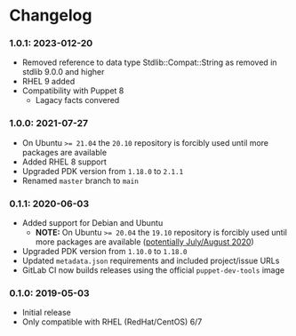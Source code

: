 # Changelog

### 1.0.1: 2023-012-20
* Removed reference to data type Stdlib::Compat::String as removed in stdlib 9.0.0 and higher
* RHEL 9 added
* Compatibility with Puppet 8
  * Lagacy facts convered

### 1.0.0: 2021-07-27
* On Ubuntu `>= 21.04` the `20.10` repository is forcibly used until more packages are available
* Added RHEL 8 support
* Upgraded PDK version from `1.18.0` to `2.1.1`
* Renamed `master` branch to `main`

### 0.1.1: 2020-06-03
* Added support for Debian and Ubuntu
  * **NOTE:** On Ubuntu `>= 20.04` the `19.10` repository is forcibly used until more packages are available ([potentially July/August 2020](https://github.com/microsoft/msphpsql/issues/1110))
* Upgraded PDK version from `1.10.0` to `1.18.0`
* Updated `metadata.json` requirements and included project/issue URLs
* GitLab CI now builds releases using the official `puppet-dev-tools` image

### 0.1.0: 2019-05-03
* Initial release
* Only compatible with RHEL (RedHat/CentOS) 6/7
